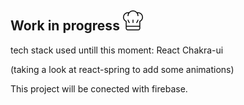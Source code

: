 ## Work in progress <img src='public/assets/chef-32px-t.png'>

tech stack used untill this moment:
React
Chakra-ui

(taking a look at react-spring to add some animations)

This project will be conected with firebase.

